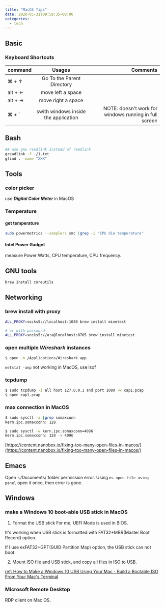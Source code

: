 ```yaml
---
title: "MacOS Tips"
date: 2020-05-31T09:59:35+08:00
categories:
  - tech
---
```


## Basic
### Keyboard Shortcuts

| command       | Usages                      | Comments |
| ------------- |:---------------------------:| --------:|
| ⌘ + ↑         | Go To the Parent Directory  |          |
| alt + ←       | move left a space           |          |
| alt + →       | move right a space          |          |
| ⌘   + `       | swith windows inside the application          | NOTE: doesn't work for windows running in full screen         |
  

## Bash
```bash
## use gnu readlink instead of readlink
greadlink -f ./1.txt
gfind . -name "XXX"
```

## Tools

### color picker
use ___Digital Color Meter___ in MacOS

### Temperature

#### get temperature

```bash
sudo powermetrics --samplers smc |grep -i "CPU die temperature"
```


#### Intel Power Gadget
measure Power Watts, CPU temperature, CPU frequency.

## GNU tools
```bash
brew install coreutils
```

## Networking

### brew install with proxy
```bash
ALL_PROXY=socks5://localhost:1080 brew install minetest

# or with password
ALL_PROXY=socks5://a:a@localhost:8765 brew install minetest

```

### open multiple *Wireshark* instances
```bash
$ open -n /Applications/Wireshark.app
```


`netstat -anp` not working in MacOS, use lsof

### tcpdump
```bash
$ sudo tcpdump -i all host 127.0.0.1 and port 1080 -w cap1.pcap
$ open cap1.pcap
```

### max connection in MacOS
```bash
$ sudo sysctl -a |grep somaxconn
kern.ipc.somaxconn: 128

$ sudo sysctl -w kern.ipc.somaxconn=4096
kern.ipc.somaxconn: 128 -> 4096
```
[https://content.nanobox.io/fixing-too-many-open-files-in-macos/](https://content.nanobox.io/fixing-too-many-open-files-in-macos/)



## Emacs
Open ~/Documents/ folder permission error. Using `ns-open-file-using-panel` open it once, then error is gone.


## Windows

### make a Windows 10 boot-able USB stick in MacOS

1. Format the USB stick
  For me, UEFI Mode is used in BIOS.

  It's working when USB stick is formatted with FAT32+MBR(Master Boot Record) option.

  If I use exFAT32+GPT(GUID Partition Map) option, the USB stick can not boot.

2. Mount ISO file and USB stick, and copy all files in ISO to USB.

[ref: How to Make a Windows 10 USB Using Your Mac - Build a Bootable ISO From Your Mac's Terminal](https://www.freecodecamp.org/news/how-make-a-windows-10-usb-using-your-mac-build-a-bootable-iso-from-your-macs-terminal/)

### Microsoft Remote Desktop
RDP client on Mac OS.

